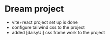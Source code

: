 # Dream project

- vite+react project set up is done
- configure tailwind css to the project
- added [daisyUi] css frame work to the project


